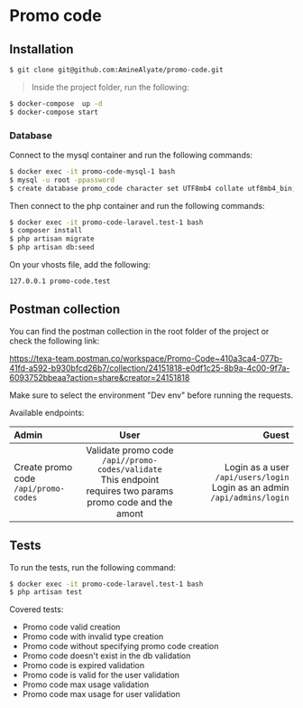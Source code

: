 # Promo code

## Installation

```bash
$ git clone git@github.com:AmineAlyate/promo-code.git
```
> Inside the project folder, run the following:

```bash
$ docker-compose  up -d
$ docker-compose start
```

### Database
Connect to the mysql container and run the following commands:

```bash
$ docker exec -it promo-code-mysql-1 bash
$ mysql -u root -ppassword
$ create database promo_code character set UTF8mb4 collate utf8mb4_bin;
```

Then connect to the php container and run the following commands:

```bash
$ docker exec -it promo-code-laravel.test-1 bash
$ composer install
$ php artisan migrate
$ php artisan db:seed
```

On your vhosts file, add the following:

```bash
127.0.0.1 promo-code.test
```

## Postman collection

You can find the postman collection in the root folder of the project or check the following link:

https://texa-team.postman.co/workspace/Promo-Code~410a3ca4-077b-41fd-a592-b930bfcd26b7/collection/24151818-e0df1c25-8b9a-4c00-9f7a-6093752bbeaa?action=share&creator=24151818

Make sure to select the environment "Dev env" before running the requests.

Available endpoints:

| Admin                      |                                                           User                                                           |                                  Guest                                       |
|:---------------------------|:------------------------------------------------------------------------------------------------------------------------:|-----------------------------------------------------------------------------:|
| Create promo code<br/>`/api/promo-codes` | Validate promo code<br/>`/api//promo-codes/validate`<br/>This endpoint requires two params<br/> promo code and the amont | Login as a user `/api/users/login`<br/>Login as an admin `/api/admins/login` |

## Tests

To run the tests, run the following command:

```bash
$ docker exec -it promo-code-laravel.test-1 bash
$ php artisan test
```

Covered tests:
- Promo code valid creation
- Promo code with invalid type creation
- Promo code without specifying promo code creation
- Promo code doesn't exist in the db validation
- Promo code is expired validation
- Promo code is valid for the user validation
- Promo code max usage validation
- Promo code max usage for user validation

